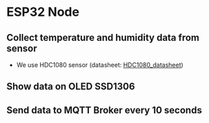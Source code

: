 # ESP32 Node
## Collect temperature and humidity data from sensor
* We use HDC1080 sensor (datasheet:
[HDC1080_datasheet](https://www.ti.com/lit/ds/symlink/hdc1080.pdf))
## Show data on OLED SSD1306
## Send data to MQTT Broker every 10 seconds